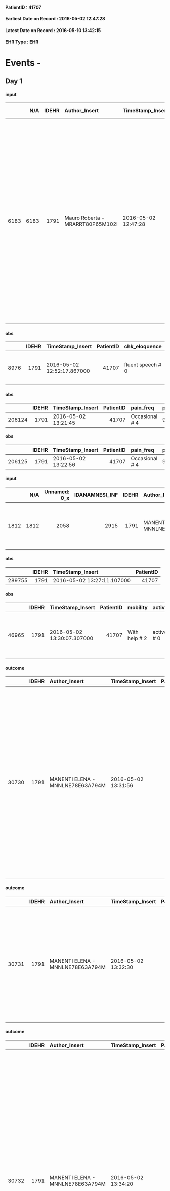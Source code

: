 
#### PatientID : 41707
#### Earliest Date on Record : 2016-05-02 12:47:28
#### Latest Date on Record : 2016-05-10 13:42:15
#### EHR Type : EHR

# Events - 

## Day 1

#### input
|      |    N/A |   IDEHR | Author_Insert                    | TimeStamp_Insert    |   IDAccess | EHRType   |   PatientID |   IDDigitalSignDocument | persone_vicine   |   Unnamed: 0_y |   IDANAMNESI_MED |   Non_Rilevabile_y | Note_Non_Rilevabile_y   | opt_consapevolezza                            | diagnosis                                                                                                                                                                                                                                                                                                                                                                                           |
|-----:|-------:|--------:|:---------------------------------|:--------------------|-----------:|:----------|------------:|------------------------:|:-----------------|---------------:|-----------------:|-------------------:|:------------------------|:----------------------------------------------|:----------------------------------------------------------------------------------------------------------------------------------------------------------------------------------------------------------------------------------------------------------------------------------------------------------------------------------------------------------------------------------------------------|
| 6183 |   6183 |    1791 | Mauro Roberta - MRARRT80P65M102I | 2016-05-02 12:47:28 |      30722 | EHR       |       41707 |                  352917 | N/A              |           5377 |             4166 |                  0 | NR                      | Full Awareness of diagnosis and prognosis # 5 | Aprile 2014: Diagnosi di carcinoma gastrico metastatico - Her2 negativo - trattato chirurgicamente (gastrectomia totale) e con ripetuti cicli di chemipterapia in attuale progressione (tessuto adenopatico allo iato esofageo) condizionante stenosi di anastomosi esofago-digiunale e disfagia (gi√† trattata nel gennaio 2016 con il posizionamento di una protesi esofagea a scopo palliativo). |

#### obs
|      |   IDEHR | TimeStamp_Insert           |   PatientID | chk_eloquence     | asthenia   | cachexia     | dyspnoea   | body_temp    | agitation_behavior_freq   | mood                                                     | cognitive_state   |
|-----:|--------:|:---------------------------|------------:|:------------------|:-----------|:-------------|:-----------|:-------------|:--------------------------|:---------------------------------------------------------|:------------------|
| 8976 |    1791 | 2016-05-02 12:52:17.867000 |       41707 | fluent speech # 0 | Severe # 3 | cachexia # 0 | No # 0     | Apyrexia # 0 | quiet # 0                 | Apathy # 00; closed in himself # 01; # 03 demoralization | Polished # 2      |

#### obs
|        |   IDEHR | TimeStamp_Insert    |   PatientID | pain_freq      | pain_relief   |
|-------:|--------:|:--------------------|------------:|:---------------|:--------------|
| 206124 |    1791 | 2016-05-02 13:21:45 |       41707 | Occasional # 4 | 90% # 9       |

#### obs
|        |   IDEHR | TimeStamp_Insert    |   PatientID | pain_freq      | pain_relief   |
|-------:|--------:|:--------------------|------------:|:---------------|:--------------|
| 206125 |    1791 | 2016-05-02 13:22:56 |       41707 | Occasional # 4 | 90% # 9       |

#### input
|      |    N/A |   Unnamed: 0_x |   IDANAMNESI_INF |   IDEHR | Author_Insert                    | TimeStamp_Insert           | EHRType   |   PatientID |   IDDigitalSignDocument |   Non_Rilevabile_x | Note_Non_Rilevabile_x   | cognitivo_percettivo   | sonno_riposo           | perc_salute                                                                            | Perception                                           | rapporti_fam   | persone_vicine              | Caregiver   |
|-----:|-------:|---------------:|-----------------:|--------:|:---------------------------------|:---------------------------|:----------|------------:|------------------------:|-------------------:|:------------------------|:-----------------------|:-----------------------|:---------------------------------------------------------------------------------------|:-----------------------------------------------------|:---------------|:----------------------------|:------------|
| 1812 |   1812 |           2058 |             2915 |    1791 | MANENTI ELENA - MNNLNE78E63A794M | 2016-05-02 13:24:19.573000 | EHR       |       41707 |                  353040 |                  0 | NR                      | uncontrolled pain # 0  | daytime sleepiness # 1 | perdit√ † Performance # 0; increased dell'affaticabilit√ † # 2, # 3 increased asthenia | apathy # 1; # 2 closed in itself; irritabilit√ † # 7 | is # 0         | 2 sisters, a 6 year old son | wife        |

#### obs
|        |   IDEHR | TimeStamp_Insert           |   PatientID |
|-------:|--------:|:---------------------------|------------:|
| 289755 |    1791 | 2016-05-02 13:27:11.107000 |       41707 |

#### obs
|       |   IDEHR | TimeStamp_Insert           |   PatientID | mobility      | active_diuresis     | lack_of_appetite     | asthenia   | cachexia     | motor_performance                                                                                  | mood                                                     | cognitive_state   |
|------:|--------:|:---------------------------|------------:|:--------------|:--------------------|:---------------------|:-----------|:-------------|:---------------------------------------------------------------------------------------------------|:---------------------------------------------------------|:------------------|
| 46965 |    1791 | 2016-05-02 13:30:07.307000 |       41707 | With help # 2 | active diuresis # 0 | loss of appetite # 0 | Severe # 2 | cachexia # 0 | 30% - Patient with directions to the hospital or home hospitalization, intensive home support # 03 | Apathy # 00; closed in himself # 01; # 05 irritabilit√ † | Polished # 2      |

#### outcome
|       |   IDEHR | Author_Insert                    | TimeStamp_Insert    |   PatientID |   IDDigitalSignDocument |   IDPAI_VIDAS | opt_problem                                                            |   opt_problem_num | opt_obiettivo                                                          |   opt_obiettivo_num | ds_note                                    | opt_stato_problema   |   opt_stato_problema_num | opt_interventi                                                                                                                                                                                                                                                                                                                                       |   opt_interventi_num |
|------:|--------:|:---------------------------------|:--------------------|------------:|------------------------:|--------------:|:-----------------------------------------------------------------------|------------------:|:-----------------------------------------------------------------------|--------------------:|:-------------------------------------------|:---------------------|-------------------------:|:-----------------------------------------------------------------------------------------------------------------------------------------------------------------------------------------------------------------------------------------------------------------------------------------------------------------------------------------------------|---------------------:|
| 30730 |    1791 | MANENTI ELENA - MNNLNE78E63A794M | 2016-05-02 13:31:56 |       41707 |                  353081 |         32788 | Alteration of comfort associated with chronic pain and / or acute # 29 |                 2 | The patient will understand the importance of analgesic treatment # 54 |                   4 | reasonable objective. Continue monitoring. | Open Problem # 1     |                        1 | Counseling - Encouraging the patient to express their concerns # 429; Informational - Providing information on the basic therapy and the need to reduce the fear of dependence # 432; Informational - Inform the patient of the reasons why he may feel pain # 433; Informative - Inform the patient of the various methods of pain management # 434 |                    4 |

#### outcome
|       |   IDEHR | Author_Insert                    | TimeStamp_Insert    |   PatientID |   IDDigitalSignDocument |   IDPAI_VIDAS | opt_problem               |   opt_problem_num | opt_obiettivo                                                                       |   opt_obiettivo_num | ds_note        | opt_stato_problema   |   opt_stato_problema_num | opt_interventi                                                                                                                                                                                                                       |   opt_interventi_num |
|------:|--------:|:---------------------------------|:--------------------|------------:|------------------------:|--------------:|:--------------------------|------------------:|:------------------------------------------------------------------------------------|--------------------:|:---------------|:---------------------|-------------------------:|:-------------------------------------------------------------------------------------------------------------------------------------------------------------------------------------------------------------------------------------|---------------------:|
| 30731 |    1791 | MANENTI ELENA - MNNLNE78E63A794M | 2016-05-02 13:32:30 |       41707 |                  353082 |         32789 | Altered sleep / wake # 31 |                 4 | The patient will describe the factors that interfere with sleep or wakefulness # 61 |                   4 | Continue goal. | Open Problem # 1     |                        1 | Counseling - Establishing trusting and meaningful relationship that promotes understanding of the fears and concerns of the patient # 501; Counseling - Encourage the patient to report the problems that interfere with sleep # 502 |                    4 |

#### outcome
|       |   IDEHR | Author_Insert                    | TimeStamp_Insert    |   PatientID |   IDDigitalSignDocument |   IDPAI_VIDAS | opt_problem          |   opt_problem_num | opt_obiettivo                                       |   opt_obiettivo_num | ds_note                                               | opt_stato_problema   |   opt_stato_problema_num | opt_interventi                                                                                                                                                                                                                                                                                                                                                                                                                                                                                         |   opt_interventi_num |
|------:|--------:|:---------------------------------|:--------------------|------------:|------------------------:|--------------:|:---------------------|------------------:|:----------------------------------------------------|--------------------:|:------------------------------------------------------|:---------------------|-------------------------:|:-------------------------------------------------------------------------------------------------------------------------------------------------------------------------------------------------------------------------------------------------------------------------------------------------------------------------------------------------------------------------------------------------------------------------------------------------------------------------------------------------------|---------------------:|
| 30732 |    1791 | MANENTI ELENA - MNNLNE78E63A794M | 2016-05-02 13:34:20 |       41707 |                  353083 |         32790 | Alteration hive # 33 |                 4 | The patient scaricher√ † ¬ † once every 3 days # 70 |                   4 | He asks the pc collaboration for monitoring the hive. | Open Problem # 1     |                        1 | Implementation PAI - Increase hydration per os # 576; Implementation PAI - Therapeutic adjustment # 577; Implementation PAI - Administer medications correctly as prescribed # 578; Implementation PAI - Evaluate the effectiveness of drug administration # 579; Counseling - Share with the patient the therapeutic path # 583; Counseling - Sharing with the caregiver the therapeutic path # 584; Informative - Informing the patient / caregiver about the possible solutions to be adopted # 588 |                    4 |

#### outcome
|       |   IDEHR | Author_Insert                    | TimeStamp_Insert    |   PatientID |   IDDigitalSignDocument |   IDPAI_VIDAS | opt_problem                           |   opt_problem_num | opt_obiettivo                             |   opt_obiettivo_num | ds_note        | opt_stato_problema   |   opt_stato_problema_num | opt_interventi                                                                                                                                                                                                                                                                                                           |   opt_interventi_num |
|------:|--------:|:---------------------------------|:--------------------|------------:|------------------------:|--------------:|:--------------------------------------|------------------:|:------------------------------------------|--------------------:|:---------------|:---------------------|-------------------------:|:-------------------------------------------------------------------------------------------------------------------------------------------------------------------------------------------------------------------------------------------------------------------------------------------------------------------------|---------------------:|
| 30733 |    1791 | MANENTI ELENA - MNNLNE78E63A794M | 2016-05-02 13:34:52 |       41707 |                  353084 |         32791 | Nutrition / Hydration inadequate # 34 |                 4 | The patient hydrater√ † † adequately # 74 |                   4 | Continue goal. | Open Problem # 1     |                        1 | PAI Implementation - therapeutic upgrading # 621; PAI Implementation - To evaluate the efficacy of drug delivery # 623; Counseling - Share with the patient the therapeutic path # 624; Counseling - Share with caregiver therapeutic path # 625; PAI Implementation - Administer properly drugs like prescription # 622 |                    4 |

#### obs
|        |   IDEHR | TimeStamp_Insert           |   PatientID |
|-------:|--------:|:---------------------------|------------:|
| 122863 |    1791 | 2016-05-02 15:05:37.807000 |       41707 |

#### obs
|       |   IDEHR | TimeStamp_Insert           |   PatientID | mobility      | active_diuresis     | lack_of_appetite     | asthenia   | cachexia     | motor_performance                                                                                  | mood                                                     | cognitive_state   |
|------:|--------:|:---------------------------|------------:|:--------------|:--------------------|:---------------------|:-----------|:-------------|:---------------------------------------------------------------------------------------------------|:---------------------------------------------------------|:------------------|
| 46983 |    1791 | 2016-05-02 17:23:14.780000 |       41707 | With help # 2 | active diuresis # 0 | loss of appetite # 0 | Severe # 2 | cachexia # 0 | 30% - Patient with directions to the hospital or home hospitalization, intensive home support # 03 | Apathy # 00; closed in himself # 01; # 05 irritabilit√ † | Polished # 2      |

#### obs
|        |   IDEHR | TimeStamp_Insert    |   PatientID | pain_freq      | pain_relief   |
|-------:|--------:|:--------------------|------------:|:---------------|:--------------|
| 206181 |    1791 | 2016-05-02 17:24:32 |       41707 | Occasional # 4 | 90% # 9       |

#### obs
|        |   IDEHR | TimeStamp_Insert    |   PatientID | pain_freq      | pain_relief   |
|-------:|--------:|:--------------------|------------:|:---------------|:--------------|
| 206182 |    1791 | 2016-05-02 17:26:04 |       41707 | Occasional # 4 | 80% # 8       |

#### obs
|        |   IDEHR | TimeStamp_Insert    |   PatientID | pain_freq      | pain_relief   |
|-------:|--------:|:--------------------|------------:|:---------------|:--------------|
| 206183 |    1791 | 2016-05-02 17:26:31 |       41707 | Occasional # 4 | 80% # 8       |

#### obs
|       |   IDEHR | TimeStamp_Insert           |   PatientID | opt_cooperation   | chk_ausili_presidi   | chk_ausili_incont   | opt_care_giver   | chk_gastrointestinal_symptoms   | asthenia     | cachexia     | motor_performance                                                | body_temp    | agitation_behavior_freq   | mood                | diet     | cognitive_state   | consumption_help   |
|------:|--------:|:---------------------------|------------:|:------------------|:---------------------|:--------------------|:-----------------|:--------------------------------|:-------------|:-------------|:-----------------------------------------------------------------|:-------------|:--------------------------|:--------------------|:---------|:------------------|:-------------------|
| 93364 |    1791 | 2016-05-02 20:40:54.513000 |       41707 | Collaborating # 0 | absorbency # 0       | absorbency # 0      | This # 0         | loss of appetite # 3            | Moderate # 1 | cachexia # 0 | unable to walk, transfers difficolt√ † with support operator # 3 | Apyrexia # 1 | quiet # 0                 | irritabilit√ † # 05 | soft # 1 | Polished # 2      | Independent # 0    |

#### obs
|        |   IDEHR | TimeStamp_Insert    |   PatientID |
|-------:|--------:|:--------------------|------------:|
| 143584 |    1791 | 2016-05-02 20:43:33 |       41707 |

#### obs
|        |   IDEHR | TimeStamp_Insert    |   PatientID | pain_freq      | pain_relief              |
|-------:|--------:|:--------------------|------------:|:---------------|:-------------------------|
| 206204 |    1791 | 2016-05-03 06:15:40 |       41707 | Occasional # 4 | 100% - Total Relief # 10 |

#### obs
|        |   IDEHR | TimeStamp_Insert    |   PatientID | pain_freq      | pain_relief              |
|-------:|--------:|:--------------------|------------:|:---------------|:-------------------------|
| 206205 |    1791 | 2016-05-03 06:15:58 |       41707 | Occasional # 4 | 100% - Total Relief # 10 |

#### obs
|       |   IDEHR | TimeStamp_Insert           |   PatientID | active_diuresis     | asthenia   | motor_performance                                                                                  |
|------:|--------:|:---------------------------|------------:|:--------------------|:-----------|:---------------------------------------------------------------------------------------------------|
| 46994 |    1791 | 2016-05-03 06:17:38.667000 |       41707 | active diuresis # 0 | Severe # 2 | 30% - Patient with directions to the hospital or home hospitalization, intensive home support # 03 |

#### obs
|       |   IDEHR | TimeStamp_Insert           |   PatientID | body_temp    | feces_elimination   |
|------:|--------:|:---------------------------|------------:|:-------------|:--------------------|
| 93366 |    1791 | 2016-05-03 06:26:29.923000 |       41707 | Apyrexia # 1 | Independent # 0     |

#### obs
|        |   IDEHR | TimeStamp_Insert    |   PatientID |
|-------:|--------:|:--------------------|------------:|
| 143587 |    1791 | 2016-05-03 06:27:09 |       41707 |

#### obs
|        |   IDEHR | TimeStamp_Insert    |   PatientID | pain_freq      | pain_relief              |
|-------:|--------:|:--------------------|------------:|:---------------|:-------------------------|
| 206218 |    1791 | 2016-05-03 09:09:04 |       41707 | Occasional # 4 | 100% - Total Relief # 10 |

#### obs
|        |   IDEHR | TimeStamp_Insert    |   PatientID | pain_freq      | pain_relief   |
|-------:|--------:|:--------------------|------------:|:---------------|:--------------|
| 206219 |    1791 | 2016-05-03 09:09:41 |       41707 | Occasional # 4 | 80% # 8       |

#### obs
|        |   IDEHR | TimeStamp_Insert    |   PatientID | pain_freq      | pain_relief              |
|-------:|--------:|:--------------------|------------:|:---------------|:-------------------------|
| 206221 |    1791 | 2016-05-03 09:15:13 |       41707 | Occasional # 4 | 100% - Total Relief # 10 |

#### obs
|       |   IDEHR | TimeStamp_Insert           |   PatientID | personal_hygiene   | urine_elimination      | mobility               | speech            | asthenia   | motor_performance                                                                                  | mood                | cognitive_state   | consumption_help   |
|------:|--------:|:---------------------------|------------:|:-------------------|:-----------------------|:-----------------------|:------------------|:-----------|:---------------------------------------------------------------------------------------------------|:--------------------|:------------------|:-------------------|
| 47003 |    1791 | 2016-05-03 09:18:39.857000 |       41707 | With help # 2      | With help and aids # 3 | With help and aids # 3 | fluent speech # 0 | Severe # 2 | 30% - Patient with directions to the hospital or home hospitalization, intensive home support # 03 | Closing itself # 01 | Polished # 2      | help with # 2      |

#### obs
|       |   IDEHR | TimeStamp_Insert           |   PatientID | chk_ausili_incont   | opt_care_giver   | chk_gastrointestinal_symptoms   | opt_dehydration   | asthenia   | cachexia     | motor_performance                                                | body_temp    | agitation_behavior_freq   | diet     | cognitive_state   | consumption_help   |
|------:|--------:|:---------------------------|------------:|:--------------------|:-----------------|:--------------------------------|:------------------|:-----------|:-------------|:-----------------------------------------------------------------|:-------------|:--------------------------|:---------|:------------------|:-------------------|
| 93380 |    1791 | 2016-05-03 10:27:51.693000 |       41707 | absorbency # 0      | This # 0         | loss of appetite # 3            | Dehydration # 0   | Severe # 2 | cachexia # 0 | unable to walk, transfers difficolt√ † with support operator # 3 | Apyrexia # 1 | quiet # 0                 | soft # 1 | Polished # 2      | help with # 2      |

#### obs
|        |   IDEHR | TimeStamp_Insert    |   PatientID |
|-------:|--------:|:--------------------|------------:|
| 143600 |    1791 | 2016-05-03 10:29:21 |       41707 |


## Day 2

#### obs
|        |   IDEHR | TimeStamp_Insert    |   PatientID | pain_relief              |
|-------:|--------:|:--------------------|------------:|:-------------------------|
| 206317 |    1791 | 2016-05-03 16:11:01 |       41707 | 100% - Total Relief # 10 |

#### obs
|        |   IDEHR | TimeStamp_Insert    |   PatientID | pain_freq      | pain_relief   |
|-------:|--------:|:--------------------|------------:|:---------------|:--------------|
| 206318 |    1791 | 2016-05-03 16:12:08 |       41707 | Occasional # 4 | 90% # 9       |

#### obs
|       |   IDEHR | TimeStamp_Insert           |   PatientID | mobility               | active_diuresis     | asthenia   | cachexia     | motor_performance                                                                                | mood                                                     | cognitive_state   |
|------:|--------:|:---------------------------|------------:|:-----------------------|:--------------------|:-----------|:-------------|:-------------------------------------------------------------------------------------------------|:---------------------------------------------------------|:------------------|
| 47033 |    1791 | 2016-05-03 16:13:35.377000 |       41707 | With help and aids # 3 | active diuresis # 0 | Severe # 2 | cachexia # 0 | 40% - Patient incapacitated, it requires continuous care, bedridden for more 50% of the day # 04 | Apathy # 00; closed in himself # 01; # 05 irritabilit√ † | Polished # 2      |

#### obs
|        |   IDEHR | TimeStamp_Insert    |   PatientID |
|-------:|--------:|:--------------------|------------:|
| 143617 |    1791 | 2016-05-03 16:41:22 |       41707 |

#### obs
|        |   IDEHR | TimeStamp_Insert    |   PatientID | pain_relief   |
|-------:|--------:|:--------------------|------------:|:--------------|
| 206354 |    1791 | 2016-05-03 21:11:36 |       41707 | 90% # 9       |

#### obs
|       |   IDEHR | TimeStamp_Insert           |   PatientID | active_diuresis     | asthenia   | motor_performance                                                                                  |
|------:|--------:|:---------------------------|------------:|:--------------------|:-----------|:---------------------------------------------------------------------------------------------------|
| 47048 |    1791 | 2016-05-04 05:37:50.300000 |       41707 | active diuresis # 0 | Severe # 2 | 30% - Patient with directions to the hospital or home hospitalization, intensive home support # 03 |

#### obs
|        |   IDEHR | TimeStamp_Insert    |   PatientID | pain_relief   |
|-------:|--------:|:--------------------|------------:|:--------------|
| 206361 |    1791 | 2016-05-04 05:38:30 |       41707 | 90% # 9       |

#### obs
|        |   IDEHR | TimeStamp_Insert    |   PatientID | pain_freq      | pain_relief   |
|-------:|--------:|:--------------------|------------:|:---------------|:--------------|
| 206362 |    1791 | 2016-05-04 05:39:22 |       41707 | Occasional # 4 | 80% # 8       |

#### obs
|       |   IDEHR | TimeStamp_Insert           |   PatientID | opt_cooperation   | chk_ausili_incont   | opt_care_giver   | cachexia     | body_temp    | mood                |
|------:|--------:|:---------------------------|------------:|:------------------|:--------------------|:-----------------|:-------------|:-------------|:--------------------|
| 93411 |    1791 | 2016-05-04 06:38:26.533000 |       41707 | Collaborating # 0 | absorbency # 0      | absent # 2       | cachexia # 0 | Apyrexia # 1 | irritabilit√ † # 05 |

#### obs
|        |   IDEHR | TimeStamp_Insert    |   PatientID |
|-------:|--------:|:--------------------|------------:|
| 143629 |    1791 | 2016-05-04 06:38:59 |       41707 |

#### obs
|        |   IDEHR | TimeStamp_Insert    |   PatientID |
|-------:|--------:|:--------------------|------------:|
| 143630 |    1791 | 2016-05-04 06:39:36 |       41707 |

#### obs
|       |   IDEHR | TimeStamp_Insert           |   PatientID | opt_cooperation   | cachexia     | motor_performance                                | diet     | cognitive_state   | consumption_help   |
|------:|--------:|:---------------------------|------------:|:------------------|:-------------|:-------------------------------------------------|:---------|:------------------|:-------------------|
| 93431 |    1791 | 2016-05-04 10:55:16.387000 |       41707 | Collaborating # 0 | cachexia # 0 | only ambulate with aid or use the wheelchair # 2 | free 0 # | Polished # 2      | Independent # 0    |

#### obs
|        |   IDEHR | TimeStamp_Insert    |   PatientID |
|-------:|--------:|:--------------------|------------:|
| 143648 |    1791 | 2016-05-04 10:55:46 |       41707 |

#### obs
|       |   IDEHR | TimeStamp_Insert           |   PatientID | personal_hygiene   | urine_elimination      | mobility               | speech            | asthenia   | motor_performance                                                                                  | mood                             | cognitive_state   | consumption_help   |
|------:|--------:|:---------------------------|------------:|:-------------------|:-----------------------|:-----------------------|:------------------|:-----------|:---------------------------------------------------------------------------------------------------|:---------------------------------|:------------------|:-------------------|
| 47057 |    1791 | 2016-05-04 11:33:00.130000 |       41707 | With help # 2      | With help and aids # 3 | With help and aids # 3 | fluent speech # 0 | Severe # 2 | 30% - Patient with directions to the hospital or home hospitalization, intensive home support # 03 | Closing itself # 01; # 06 denial | Polished # 2      | help with # 2      |

#### obs
|        |   IDEHR | TimeStamp_Insert    |   PatientID | pain_relief   |
|-------:|--------:|:--------------------|------------:|:--------------|
| 206396 |    1791 | 2016-05-04 11:33:42 |       41707 | 90% # 9       |

#### obs
|        |   IDEHR | TimeStamp_Insert    |   PatientID | pain_freq      | pain_relief   |
|-------:|--------:|:--------------------|------------:|:---------------|:--------------|
| 206397 |    1791 | 2016-05-04 11:34:04 |       41707 | Occasional # 4 | 80% # 8       |


## Day 3

#### obs
|       |   IDEHR | TimeStamp_Insert           |   PatientID | personal_hygiene   | urine_elimination   | mobility   | hemorrhagic_manifestation   | speech   | cough   | nausea   | memory_deficit   | cognitive_deficit   | active_diuresis   | lack_of_appetite   | asthenia   | cachexia   | dyspnoea   | motor_performance   | body_temp   | mood   | diet   | cognitive_state   | feces_elimination   | consumption_help   |
|------:|--------:|:---------------------------|------------:|:-------------------|:--------------------|:-----------|:----------------------------|:---------|:--------|:---------|:-----------------|:--------------------|:------------------|:-------------------|:-----------|:-----------|:-----------|:--------------------|:------------|:-------|:-------|:------------------|:--------------------|:-------------------|
| 47069 |    1791 | 2016-05-04 16:22:17.617000 |       41707 | NR                 | NR                  | NR         | NR                          | NR       | NR      | NR       | NR               | NR                  | NR                | NR                 | NR         | NR         | NR         | NR                  | NR          | NR     | NR     | NR                | NR                  | NR                 |

#### outcome
|       |   IDEHR | Author_Insert                           | TimeStamp_Insert    |   PatientID |   IDDigitalSignDocument |   IDPAI_VIDAS | opt_problem                                                            |   opt_problem_num | opt_obiettivo                                                          |   opt_obiettivo_num | ds_note                                         | opt_stato_problema   |   opt_stato_problema_num | opt_interventi                                                                                                                                                                                                                                                                                                                                       |   opt_interventi_num |
|------:|--------:|:----------------------------------------|:--------------------|------------:|------------------------:|--------------:|:-----------------------------------------------------------------------|------------------:|:-----------------------------------------------------------------------|--------------------:|:------------------------------------------------|:---------------------|-------------------------:|:-----------------------------------------------------------------------------------------------------------------------------------------------------------------------------------------------------------------------------------------------------------------------------------------------------------------------------------------------------|---------------------:|
| 31139 |    1791 | ESPINOZA C. JULIO C. - SPNJCS71M24Z611L | 2016-05-04 16:32:18 |       41707 |                  355383 |         33197 | Alteration of comfort associated with chronic pain and / or acute # 29 |                 2 | The patient will understand the importance of analgesic treatment # 54 |                   4 | pcs. resigns, it continues with home care VIDAS | closed Problem # 2   |                        2 | Counseling - Encouraging the patient to express their concerns # 429; Informational - Providing information on the basic therapy and the need to reduce the fear of dependence # 432; Informational - Inform the patient of the reasons why he may feel pain # 433; Informative - Inform the patient of the various methods of pain management # 434 |                    4 |

#### outcome
|       |   IDEHR | Author_Insert                           | TimeStamp_Insert    |   PatientID |   IDDigitalSignDocument |   IDPAI_VIDAS | opt_problem                                                            |   opt_problem_num | opt_obiettivo                                                          |   opt_obiettivo_num | ds_note                                         | opt_stato_problema   |   opt_stato_problema_num | opt_interventi                                                                                                                                                                                                                                                                                                                                       |   opt_interventi_num |
|------:|--------:|:----------------------------------------|:--------------------|------------:|------------------------:|--------------:|:-----------------------------------------------------------------------|------------------:|:-----------------------------------------------------------------------|--------------------:|:------------------------------------------------|:---------------------|-------------------------:|:-----------------------------------------------------------------------------------------------------------------------------------------------------------------------------------------------------------------------------------------------------------------------------------------------------------------------------------------------------|---------------------:|
| 31140 |    1791 | ESPINOZA C. JULIO C. - SPNJCS71M24Z611L | 2016-05-04 16:32:43 |       41707 |                  355384 |         33198 | Alteration of comfort associated with chronic pain and / or acute # 29 |                 2 | The patient will understand the importance of analgesic treatment # 54 |                   4 | pcs. resigns, it continues with home care VIDAS | closed Problem # 2   |                        2 | Counseling - Encouraging the patient to express their concerns # 429; Informational - Providing information on the basic therapy and the need to reduce the fear of dependence # 432; Informational - Inform the patient of the reasons why he may feel pain # 433; Informative - Inform the patient of the various methods of pain management # 434 |                    4 |

#### outcome
|       |   IDEHR | Author_Insert                           | TimeStamp_Insert    |   PatientID |   IDDigitalSignDocument |   IDPAI_VIDAS | opt_problem               |   opt_problem_num | opt_obiettivo                                                                       |   opt_obiettivo_num | ds_note                                         | opt_stato_problema   |   opt_stato_problema_num | opt_interventi                                                                                                                                                                                                                       |   opt_interventi_num |
|------:|--------:|:----------------------------------------|:--------------------|------------:|------------------------:|--------------:|:--------------------------|------------------:|:------------------------------------------------------------------------------------|--------------------:|:------------------------------------------------|:---------------------|-------------------------:|:-------------------------------------------------------------------------------------------------------------------------------------------------------------------------------------------------------------------------------------|---------------------:|
| 31141 |    1791 | ESPINOZA C. JULIO C. - SPNJCS71M24Z611L | 2016-05-04 16:33:07 |       41707 |                  355385 |         33199 | Altered sleep / wake # 31 |                 4 | The patient will describe the factors that interfere with sleep or wakefulness # 61 |                   4 | pcs. resigns, it continues with home care VIDAS | closed Problem # 2   |                        2 | Counseling - Establishing trusting and meaningful relationship that promotes understanding of the fears and concerns of the patient # 501; Counseling - Encourage the patient to report the problems that interfere with sleep # 502 |                    4 |

#### outcome
|       |   IDEHR | Author_Insert                           | TimeStamp_Insert    |   PatientID |   IDDigitalSignDocument |   IDPAI_VIDAS | opt_problem          |   opt_problem_num | opt_obiettivo                                       |   opt_obiettivo_num | ds_note                                         | opt_stato_problema   |   opt_stato_problema_num | opt_interventi                                                                                                                                                                                                                                                                                                                                                                                                                                                                                         |   opt_interventi_num |
|------:|--------:|:----------------------------------------|:--------------------|------------:|------------------------:|--------------:|:---------------------|------------------:|:----------------------------------------------------|--------------------:|:------------------------------------------------|:---------------------|-------------------------:|:-------------------------------------------------------------------------------------------------------------------------------------------------------------------------------------------------------------------------------------------------------------------------------------------------------------------------------------------------------------------------------------------------------------------------------------------------------------------------------------------------------|---------------------:|
| 31142 |    1791 | ESPINOZA C. JULIO C. - SPNJCS71M24Z611L | 2016-05-04 16:33:47 |       41707 |                  355387 |         33200 | Alteration hive # 33 |                 4 | The patient scaricher√ † ¬ † once every 3 days # 70 |                   4 | pcs. resigns, it continues with home care VIDAS | closed Problem # 2   |                        2 | Implementation PAI - Increase hydration per os # 576; Implementation PAI - Therapeutic adjustment # 577; Implementation PAI - Administer medications correctly as prescribed # 578; Implementation PAI - Evaluate the effectiveness of drug administration # 579; Counseling - Share with the patient the therapeutic path # 583; Counseling - Sharing with the caregiver the therapeutic path # 584; Informative - Informing the patient / caregiver about the possible solutions to be adopted # 588 |                    4 |

#### outcome
|       |   IDEHR | Author_Insert                           | TimeStamp_Insert    |   PatientID |   IDDigitalSignDocument |   IDPAI_VIDAS | opt_problem                           |   opt_problem_num | opt_obiettivo                             |   opt_obiettivo_num | ds_note                                         | opt_stato_problema   |   opt_stato_problema_num | opt_interventi                                                                                                                                                                                                                                                                                                           |   opt_interventi_num |
|------:|--------:|:----------------------------------------|:--------------------|------------:|------------------------:|--------------:|:--------------------------------------|------------------:|:------------------------------------------|--------------------:|:------------------------------------------------|:---------------------|-------------------------:|:-------------------------------------------------------------------------------------------------------------------------------------------------------------------------------------------------------------------------------------------------------------------------------------------------------------------------|---------------------:|
| 31143 |    1791 | ESPINOZA C. JULIO C. - SPNJCS71M24Z611L | 2016-05-04 16:34:40 |       41707 |                  355389 |         33201 | Nutrition / Hydration inadequate # 34 |                 4 | The patient hydrater√ † † adequately # 74 |                   4 | pcs. resigns, it continues with home care VIDAS | closed Problem # 2   |                        2 | PAI Implementation - therapeutic upgrading # 621; PAI Implementation - To evaluate the efficacy of drug delivery # 623; Counseling - Share with the patient the therapeutic path # 624; Counseling - Share with caregiver therapeutic path # 625; PAI Implementation - Administer properly drugs like prescription # 622 |                    4 |

#### obs
|      |   IDEHR | TimeStamp_Insert           |   PatientID |
|-----:|--------:|:---------------------------|------------:|
| 9064 |    1791 | 2016-05-04 17:00:01.487000 |       41707 |


## Day 4

#### obs
|       |   IDEHR | TimeStamp_Insert           |   PatientID | personal_hygiene   | urine_elimination      | mobility               | speech            | active_diuresis     | asthenia   | motor_performance                                                                                  | mood                | cognitive_state   | consumption_help   |
|------:|--------:|:---------------------------|------------:|:-------------------|:-----------------------|:-----------------------|:------------------|:--------------------|:-----------|:---------------------------------------------------------------------------------------------------|:--------------------|:------------------|:-------------------|
| 47107 |    5648 | 2016-05-05 14:21:53.317000 |       41707 | With help # 2      | With help and aids # 3 | With help and aids # 3 | fluent speech # 0 | active diuresis # 0 | Severe # 2 | 30% - Patient with directions to the hospital or home hospitalization, intensive home support # 03 | Closing itself # 01 | Polished # 2      | help with # 2      |

#### obs
|      |   IDEHR | TimeStamp_Insert           |   PatientID | body_temp   |
|-----:|--------:|:---------------------------|------------:|:------------|
| 9103 |    5648 | 2016-05-05 17:44:43.253000 |       41707 | Fever # 1   |

#### care
|       |   IDEHR | Author_Insert                    | TimeStamp_Insert    |   IDAccess | EHRType   |   PatientID |   IDTERAPIE_OUTPAT_VIDAS | ds_dose   | opt_via_di_somm   | ds_ora       | dt_data_inizio      |   opt_pregressa |   opt_somm_terapia |   opt_estemporanea |   opt_termina |   opt_somm_in_pompa | opt_farmaco                                            | Note_al_bisogno    |
|------:|--------:|:---------------------------------|:--------------------|-----------:|:----------|------------:|-------------------------:|:----------|:------------------|:-------------|:--------------------|----------------:|-------------------:|-------------------:|--------------:|--------------------:|:-------------------------------------------------------|:-------------------|
| 48036 |    5648 | barbara rizzi - rzzbbr69p52f205e | 2016-05-05 17:44:45 |      33811 | amb       |       41707 |                    25637 | 20 ml     | oral # 0 = 0      | at need # 24 | 2016-05-05 00:00:00 |               0 |                  0 |                  0 |             0 |                   0 | acetaminophen (paracetamol 120 mg / 5 ml scir.) # 1720 | if fever (> 38¬∞c) |


## Day 7

#### obs
|      |   IDEHR | TimeStamp_Insert           |   PatientID | chk_eloquence     | asthenia     | cachexia     | dyspnoea   | body_temp    | agitation_behavior_freq   | cognitive_state   |
|-----:|--------:|:---------------------------|------------:|:------------------|:-------------|:-------------|:-----------|:-------------|:--------------------------|:------------------|
| 9181 |    5648 | 2016-05-09 11:50:44.863000 |       41707 | fluent speech # 0 | Moderate # 2 | cachexia # 0 | No # 0     | Apyrexia # 0 | quiet # 0                 | Polished # 2      |

#### obs
|        |   IDEHR | TimeStamp_Insert    |   PatientID | pain_freq      | pain_relief              |
|-------:|--------:|:--------------------|------------:|:---------------|:-------------------------|
| 206892 |    5648 | 2016-05-09 11:52:13 |       41707 | Occasional # 4 | 100% - Total Relief # 10 |

#### obs
|        |   IDEHR | TimeStamp_Insert    |   PatientID | pain_relief              |
|-------:|--------:|:--------------------|------------:|:-------------------------|
| 206895 |    5648 | 2016-05-09 11:53:01 |       41707 | 100% - Total Relief # 10 |

#### care
|       |   IDEHR | Author_Insert                    | TimeStamp_Insert    |   IDAccess | EHRType   |   PatientID |   IDTERAPIE_OUTPAT_VIDAS | ds_dose   | opt_via_di_somm   | ds_ora                        | dt_data_inizio      |   opt_pregressa |   opt_somm_terapia |   opt_estemporanea |   opt_termina |   opt_somm_in_pompa | opt_farmaco                                    |
|------:|--------:|:---------------------------------|:--------------------|-----------:|:----------|------------:|-------------------------:|:----------|:------------------|:------------------------------|:--------------------|----------------:|-------------------:|-------------------:|--------------:|--------------------:|:-----------------------------------------------|
| 48298 |    5648 | barbara rizzi - rzzbbr69p52f205e | 2016-05-09 11:54:28 |      34087 | amb       |       41707 |                    25900 | 15 gtt    | oral # 0 = 0      | 08 # 8; in need # 24; 14 # 14 | 2016-04-06 00:00:00 |               0 |                  0 |                  0 |             1 |                   0 | tramadol (contramal os gtt 100 mg / ml) # 1691 |

#### care
|       |   IDEHR | Author_Insert                    | TimeStamp_Insert    |   IDAccess | EHRType   |   PatientID |   IDTERAPIE_OUTPAT_VIDAS | ds_dose   | opt_via_di_somm   | ds_ora   | dt_data_inizio      |   opt_pregressa |   opt_somm_terapia |   opt_estemporanea |   opt_termina |   opt_somm_in_pompa | opt_farmaco                                    |
|------:|--------:|:---------------------------------|:--------------------|-----------:|:----------|------------:|-------------------------:|:----------|:------------------|:---------|:--------------------|----------------:|-------------------:|-------------------:|--------------:|--------------------:|:-----------------------------------------------|
| 48299 |    5648 | barbara rizzi - rzzbbr69p52f205e | 2016-05-09 11:55:16 |      34087 | amb       |       41707 |                    25901 | 25 gtt    | oral # 0 = 0      | 20 # 20  | 2016-04-06 00:00:00 |               0 |                  0 |                  0 |             1 |                   0 | tramadol (contramal os gtt 100 mg / ml) # 1691 |

#### care
|       |   IDEHR | Author_Insert                    | TimeStamp_Insert    |   IDAccess | EHRType   |   PatientID |   IDTERAPIE_OUTPAT_VIDAS | ds_dose    | opt_via_di_somm     | ds_ora           | dt_data_inizio      | ds_note_y                                               |   opt_pregressa |   opt_somm_terapia |   opt_estemporanea |   opt_termina |   opt_somm_in_pompa | opt_farmaco                                           |
|------:|--------:|:---------------------------------|:--------------------|-----------:|:----------|------------:|-------------------------:|:-----------|:--------------------|:-----------------|:--------------------|:--------------------------------------------------------|----------------:|-------------------:|-------------------:|--------------:|--------------------:|:------------------------------------------------------|
| 48300 |    5648 | barbara rizzi - rzzbbr69p52f205e | 2016-05-09 11:57:14 |      34087 | amb       |       41707 |                    25902 | 35 mcg / h | transdermal # 4 = 4 | other # 2476 = 0 | 2016-05-01 00:00:00 | substitute on saturday morning and the evening marted√¨ |               0 |                  0 |                  0 |             0 |                   0 | buprenorphine (transtec tts 35 mcg / hour) # 1682 = 0 |

#### care
|       |   IDEHR | Author_Insert                    | TimeStamp_Insert    |   IDAccess | EHRType   |   PatientID |   IDTERAPIE_OUTPAT_VIDAS | ds_dose   | opt_via_di_somm   | ds_ora           | dt_data_inizio      |   opt_pregressa |   opt_somm_terapia |   opt_estemporanea |   opt_termina |   opt_somm_in_pompa | opt_farmaco                                                  | Note_al_bisogno                   |
|------:|--------:|:---------------------------------|:--------------------|-----------:|:----------|------------:|-------------------------:|:----------|:------------------|:-----------------|:--------------------|----------------:|-------------------:|-------------------:|--------------:|--------------------:|:-------------------------------------------------------------|:----------------------------------|
| 48301 |    5648 | barbara rizzi - rzzbbr69p52f205e | 2016-05-09 11:59:18 |      34087 | amb       |       41707 |                    25903 | 4 drops   | oral # 0 = 0      | at need # 24 = 0 | 2016-05-04 00:00:00 |               1 |                  0 |                  0 |             0 |                   0 | morphine sulfate (oramorph scir 20 ml 20 mg / ml) # 1607 = 0 | after consulting a doctor if pain |


## Day 8

#### obs
|      |   IDEHR | TimeStamp_Insert           |   PatientID | chk_eloquence     | asthenia     | cachexia     | dyspnoea   | body_temp    | agitation_behavior_freq   | cognitive_state   |
|-----:|--------:|:---------------------------|------------:|:------------------|:-------------|:-------------|:-----------|:-------------|:--------------------------|:------------------|
| 9195 |    5648 | 2016-05-09 15:35:24.440000 |       41707 | fluent speech # 0 | Moderate # 2 | cachexia # 0 | No # 0     | Apyrexia # 0 | quiet # 0                 | Polished # 2      |

#### obs
|        |   IDEHR | TimeStamp_Insert    |   PatientID | pain_freq      | pain_relief              |
|-------:|--------:|:--------------------|------------:|:---------------|:-------------------------|
| 206943 |    5648 | 2016-05-09 15:35:28 |       41707 | Occasional # 4 | 100% - Total Relief # 10 |

#### obs
|        |   IDEHR | TimeStamp_Insert    |   PatientID | pain_relief              |
|-------:|--------:|:--------------------|------------:|:-------------------------|
| 206944 |    5648 | 2016-05-09 15:35:31 |       41707 | 100% - Total Relief # 10 |

#### outcome
|       |   IDEHR | Author_Insert                    | TimeStamp_Insert    |   PatientID |   IDDigitalSignDocument |   IDPAI_VIDAS | opt_problem                                                            |   opt_problem_num | opt_obiettivo                                                          |   opt_obiettivo_num | opt_stato_problema   |   opt_stato_problema_num | opt_interventi                                                                                                                                                                                                                                                                                                                                       |   opt_interventi_num |
|------:|--------:|:---------------------------------|:--------------------|------------:|------------------------:|--------------:|:-----------------------------------------------------------------------|------------------:|:-----------------------------------------------------------------------|--------------------:|:---------------------|-------------------------:|:-----------------------------------------------------------------------------------------------------------------------------------------------------------------------------------------------------------------------------------------------------------------------------------------------------------------------------------------------------|---------------------:|
| 31802 |    5648 | Barbara Rizzi - RZZBBR69P52F205E | 2016-05-09 15:35:34 |       41707 |                  359734 |         33861 | Alteration of comfort associated with chronic pain and / or acute # 29 |                 2 | The patient will understand the importance of analgesic treatment # 54 |                   4 | closed Problem # 2   |                        2 | Counseling - Encouraging the patient to express their concerns # 429; Informational - Providing information on the basic therapy and the need to reduce the fear of dependence # 432; Informational - Inform the patient of the reasons why he may feel pain # 433; Informative - Inform the patient of the various methods of pain management # 434 |                    4 |

#### outcome
|       |   IDEHR | Author_Insert                    | TimeStamp_Insert    |   PatientID |   IDDigitalSignDocument |   IDPAI_VIDAS | opt_problem                                                            |   opt_problem_num | opt_obiettivo                                               |   opt_obiettivo_num | opt_stato_problema   |   opt_stato_problema_num | opt_interventi                                                                                                                                                                                                                                                                                 |   opt_interventi_num |
|------:|--------:|:---------------------------------|:--------------------|------------:|------------------------:|--------------:|:-----------------------------------------------------------------------|------------------:|:------------------------------------------------------------|--------------------:|:---------------------|-------------------------:|:-----------------------------------------------------------------------------------------------------------------------------------------------------------------------------------------------------------------------------------------------------------------------------------------------|---------------------:|
| 31803 |    5648 | Barbara Rizzi - RZZBBR69P52F205E | 2016-05-09 15:35:37 |       41707 |                  359735 |         33862 | Alteration of comfort associated with chronic pain and / or acute # 29 |                 2 | The patient riferir√ † ¬ † a satisfactory pain control # 56 |                   1 | Open Problem # 1     |                        1 | Implementation PAI - Evaluate the effectiveness of drug delivery # 443; PAI Implementation - properly administer the drugs as prescription # 442; Counseling - Share with caregiver therapeutic path # 445; Education - educating the caregiver / patient recognition / handling symptom # 446 |                    4 |


## Day 9

#### obs
|       |   IDEHR | TimeStamp_Insert           |   PatientID | personal_hygiene   | urine_elimination      | mobility               | speech            | active_diuresis     | asthenia   | motor_performance                                                                                | body_temp    | mood                | cognitive_state   | consumption_help   |
|------:|--------:|:---------------------------|------------:|:-------------------|:-----------------------|:-----------------------|:------------------|:--------------------|:-----------|:-------------------------------------------------------------------------------------------------|:-------------|:--------------------|:------------------|:-------------------|
| 47315 |    5648 | 2016-05-10 13:42:07.043000 |       41707 | With help # 2      | With help and aids # 3 | With help and aids # 3 | fluent speech # 0 | active diuresis # 0 | Severe # 2 | 40% - Patient incapacitated, it requires continuous care, bedridden for more 50% of the day # 04 | Apyrexia # 0 | Closing itself # 01 | Polished # 2      | help with # 2      |

#### obs
|        |   IDEHR | TimeStamp_Insert    |   PatientID | pain_freq      | pain_relief              |
|-------:|--------:|:--------------------|------------:|:---------------|:-------------------------|
| 207049 |    5648 | 2016-05-10 13:42:11 |       41707 | Occasional # 4 | 100% - Total Relief # 10 |

#### obs
|        |   IDEHR | TimeStamp_Insert    |   PatientID | pain_relief              |
|-------:|--------:|:--------------------|------------:|:-------------------------|
| 207050 |    5648 | 2016-05-10 13:42:15 |       41707 | 100% - Total Relief # 10 |


